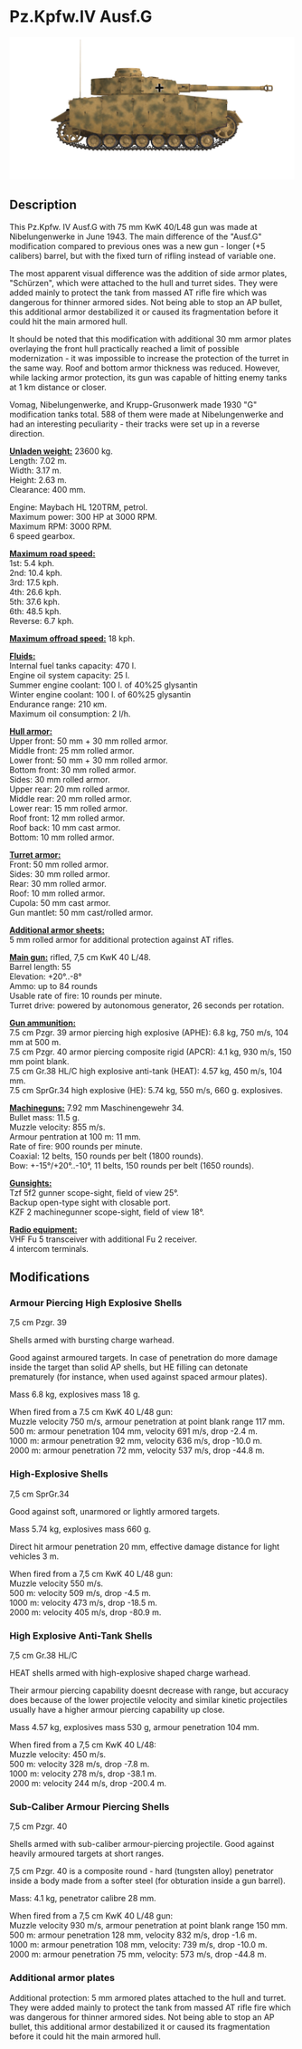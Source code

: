 # Pz.Kpfw.IV Ausf.G  
  
![_pziv-g](../images/_pziv-g.png)  
  
## Description  
  
This Pz.Kpfw. IV Ausf.G with 75 mm KwK 40/L48 gun was made at Nibelungenwerke in June 1943. The main difference of the "Ausf.G" modification compared to previous ones was a new gun - longer (+5 calibers) barrel, but with the fixed turn of rifling instead of variable one.  
  
The most apparent visual difference was the addition of side armor plates, "Schürzen", which were attached to the hull and turret sides. They were added mainly to protect the tank from massed AT rifle fire which was dangerous for thinner armored sides. Not being able to stop an AP bullet, this additional armor destabilized it or caused its fragmentation before it could hit the main armored hull.  
  
It should be noted that this modification with additional 30 mm armor plates overlaying the front hull practically reached a limit of possible modernization - it was impossible to increase the protection of the turret in the same way. Roof and bottom armor thickness was reduced. However, while lacking armor protection, its gun was capable of hitting enemy tanks at 1 km distance or closer.  
  
Vomag, Nibelungenwerke, and Krupp-Grusonwerk made 1930 "G" modification tanks total. 588 of them were made at Nibelungenwerke and had an interesting peculiarity - their tracks were set up in a reverse direction.  
  
<b><u>Unladen weight:</u></b> 23600 kg.  
Length: 7.02 m.  
Width: 3.17 m.  
Height: 2.63 m.  
Clearance: 400 mm.  
  
Engine: Maybach HL 120TRM, petrol.  
Maximum power: 300 HP at 3000 RPM.  
Maximum RPM: 3000 RPM.  
6 speed gearbox.  
  
<b><u>Maximum road speed:</u></b>  
1st: 5.4 kph.  
2nd: 10.4 kph.  
3rd: 17.5 kph.  
4th: 26.6 kph.  
5th: 37.6 kph.  
6th: 48.5 kph.  
Reverse: 6.7 kph.  
  
<b><u>Maximum offroad speed:</u></b> 18 kph.  
  
<b><u>Fluids:</u></b>  
Internal fuel tanks capacity: 470 l.  
Engine oil system capacity: 25 l.  
Summer engine coolant: 100 l. of 40%25 glysantin  
Winter engine coolant: 100 l. of 60%25 glysantin  
Endurance range: 210 кm.  
Maximum oil consumption: 2 l/h.  
  
<b><u>Hull armor:</u></b>  
Upper front: 50 mm + 30 mm rolled armor.  
Middle front: 25 mm rolled armor.  
Lower front: 50 mm + 30 mm rolled armor.  
Bottom front: 30 mm rolled armor.  
Sides: 30 mm rolled armor.  
Upper rear: 20 mm rolled armor.  
Middle rear: 20 mm rolled armor.  
Lower rear: 15 mm rolled armor.  
Roof front: 12 mm rolled armor.  
Roof back: 10 mm cast armor.  
Bottom: 10 mm rolled armor.  
  
<b><u>Turret armor:</u></b>  
Front: 50 mm rolled armor.  
Sides: 30 mm rolled armor.  
Rear: 30 mm rolled armor.  
Roof: 10 mm rolled armor.  
Cupola: 50 mm cast armor.  
Gun mantlet: 50 mm cast/rolled armor.  
  
<b><u>Additional armor sheets:</u></b>  
5 mm rolled armor for additional protection against AT rifles.  
  
<b><u>Main gun:</u></b> rifled, 7,5 cm KwK 40 L/48.  
Barrel length: 55  
Elevation: +20°..-8°  
Ammo: up to 84 rounds  
Usable rate of fire: 10 rounds per minute.  
Turret drive: powered by autonomous generator, 26 seconds per rotation.  
  
<b><u>Gun ammunition:</u></b>  
7.5 cm Pzgr. 39 armor piercing high explosive (APHE): 6.8 kg, 750 m/s, 104 mm at 500 m.  
7.5 cm Pzgr. 40 armor piercing composite rigid (APCR): 4.1 kg, 930 m/s, 150 mm point blank.  
7.5 cm Gr.38 HL/С high explosive anti-tank (HEAT): 4.57 kg, 450 m/s, 104 mm.  
7.5 cm SprGr.34 high explosive (HE): 5.74 kg, 550 m/s, 660 g. explosives.  
  
<b><u>Machineguns:</u></b> 7.92 mm Maschinengewehr 34.  
Bullet mass: 11.5 g.  
Muzzle velocity: 855 m/s.  
Armour pentration at 100 m: 11 mm.  
Rate of fire: 900 rounds per minute.  
Coaxial: 12 belts, 150 rounds per belt (1800 rounds).  
Bow: +-15°/+20°..-10°, 11 belts, 150 rounds per belt (1650 rounds).  
  
<b><u>Gunsights:</u></b>  
Tzf 5f2 gunner scope-sight, field of view 25°.  
Backup open-type sight with closable port.  
KZF 2 machinegunner scope-sight, field of view 18°.  
  
<b><u>Radio equipment:</u></b>  
VHF Fu 5 transceiver with additional Fu 2 receiver.  
4 intercom terminals.  
  
  
## Modifications  
  
  
### Armour Piercing High Explosive Shells  
  
7,5 cm Pzgr. 39  
  
Shells armed with bursting charge warhead.  
  
Good against armoured targets. In case of penetration do more damage inside the target than solid AP shells, but HE filling can detonate prematurely (for instance, when used against spaced armour plates).  
  
Mass 6.8 kg, explosives mass 18 g.  
  
When fired from a 7.5 cm KwK 40 L/48 gun:  
Muzzle velocity 750 m/s, armour penetration at point blank range 117 mm.  
500 m: armour penetration 104 mm, velocity 691 m/s, drop -2.4 m.  
1000 m: armour penetration 92 mm, velocity 636 m/s, drop -10.0 m.  
2000 m: armour penetration 72 mm, velocity 537 m/s, drop -44.8 m.  
  
### High-Explosive Shells  
  
7,5 cm SprGr.34  
  
Good against soft, unarmored or lightly armored targets.  
  
Mass 5.74 kg, explosives mass 660 g.  
  
Direct hit armour penetration 20 mm, effective damage distance for light vehicles 3 m.  
  
When fired from a 7,5 cm KwK 40 L/48 gun:  
Muzzle velocity 550 m/s.  
500 m: velocity 509 m/s, drop -4.5 m.  
1000 m: velocity 473 m/s, drop -18.5 m.  
2000 m: velocity 405 m/s, drop -80.9 m.  
  
### High Explosive Anti-Tank Shells  
  
7,5 cm Gr.38 HL/C  
  
HEAT shells armed with high-explosive shaped charge warhead.  
  
Their armour piercing capability doesnt decrease with range, but accuracy does because of the lower projectile velocity and similar kinetic projectiles usually have a higher armour piercing capability up close.  
  
Mass 4.57 kg, explosives mass 530 g, armour penetration 104 mm.  
  
When fired from a 7,5 cm KwK 40 L/48:  
Muzzle velocity: 450 m/s.  
500 m: velocity 328 m/s, drop -7.8 m.  
1000 m: velocity 278 m/s, drop -38.1 m.  
2000 m: velocity 244 m/s, drop -200.4 m.  ﻿
  
### Sub-Caliber Armour Piercing Shells  
  
7,5 cm Pzgr. 40  
  
Shells armed with sub-caliber armour-piercing projectile. Good against heavily armoured targets at short ranges.  
  
7,5 cm Pzgr. 40 is a composite round - hard (tungsten alloy) penetrator inside a body made from a softer steel (for obturation inside a gun barrel).  
  
Mass: 4.1 kg, penetrator calibre 28 mm.  
  
When fired from a 7,5 cm KwK 40 L/48 gun:  
Muzzle velocity 930 m/s, armour penetration at point blank range 150 mm.  
500 m: armour penetration 128 mm, velocity 832 m/s, drop -1.6 m.  
1000 m: armour penetration 108 mm, velocity: 739 m/s, drop -10.0 m.  
2000 m: armour penetration 75 mm, velocity: 573 m/s, drop -44.8 m.  
  
### Additional armor plates  
  
Additional protection: 5 mm armored plates attached to the hull and turret. They were added mainly to protect the tank from massed AT rifle fire which was dangerous for thinner armored sides. Not being able to stop an AP bullet, this additional armor destabilized it or caused its fragmentation before it could hit the main armored hull.  

